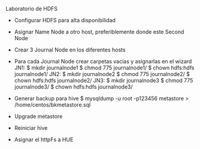 Laboratorio de HDFS

- Configurar HDFS para alta disponibilidad

- Asignar Name Node a otro host, preferiblemente donde este Second Node
- Crear 3 Journal Node en los diferentes hosts

- Para cada Journal Node crear carpetas vacias y asignarlas en el wizard
JN1: $ mkdir journalnode1
     $ chmod 775 journalnode1/
     $ chown hdfs:hdfs journalnode1/
JN2: $ mkdir journalnode2
     $ chmod 775 journalnode2/
     $ chown hdfs:hdfs journalnode2/
JN3: $ mkdir journalnode3
     $ chmod 775 journalnode3/
     $ chown hdfs:hdfs journalnode3/
	 
- Generar backup para hive
$ mysqldump -u root -p123456 metastore > /home/centos/bkmetastore.sql

- Upgrade metastore 
- Reiniciar hive


- Asignar el httpFs a HUE
